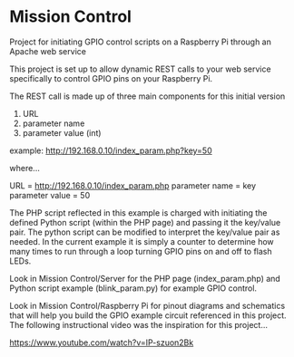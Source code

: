 Mission Control
===============

Project for initiating GPIO control scripts on a Raspberry Pi through an Apache web service

This project is set up to allow dynamic REST calls to your web service specifically 
to control GPIO pins on your Raspberry Pi.

The REST call is made up of three main components for this initial version

1. URL
2. parameter name
3. parameter value (int)

example: http://192.168.0.10/index_param.php?key=50

where...

URL = http://192.168.0.10/index_param.php
parameter name = key
parameter value = 50

The PHP script reflected in this example is charged with initiating the defined Python
script (within the PHP page) and passing it the key/value pair. The python script can be
modified to interpret the key/value pair as needed. In the current example it is simply a 
counter to determine how many times to run through a loop turning GPIO pins on and off to 
flash LEDs.

Look in Mission Control/Server for the PHP page (index_param.php) and 
Python script example (blink_param.py) for example GPIO control. 

Look in Mission Control/Raspberry Pi for pinout diagrams and schematics that will help you
build the GPIO example circuit referenced in this project. The following instructional 
video was the inspiration for this project...

https://www.youtube.com/watch?v=IP-szuon2Bk
